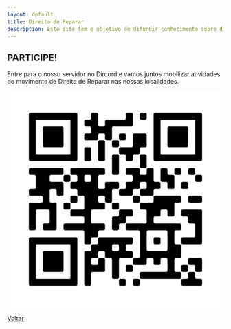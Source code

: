 ```yaml
---
layout: default
title: Direito de Reparar
description: Este site tem o objetivo de difundir conhecimento sobre direito de reparar.
---
```


## PARTICIPE!

Entre para o nosso servidor no Dircord e vamos juntos mobilizar atividades do movimento de Direito de Reparar nas nossas localidades.

![QR Code](./qrCode.png)

[Voltar](./)
